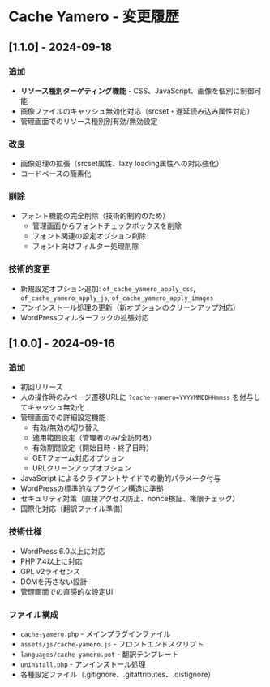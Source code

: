 # Cache Yamero - 変更履歴

## [1.1.0] - 2024-09-18

### 追加
- **リソース種別ターゲティング機能** - CSS、JavaScript、画像を個別に制御可能
- 画像ファイルのキャッシュ無効化対応（srcset・遅延読み込み属性対応）
- 管理画面でのリソース種別別有効/無効設定

### 改良
- 画像処理の拡張（srcset属性、lazy loading属性への対応強化）
- コードベースの簡素化

### 削除
- フォント機能の完全削除（技術的制約のため）
  - 管理画面からフォントチェックボックスを削除
  - フォント関連の設定オプション削除
  - フォント向けフィルター処理削除

### 技術的変更
- 新規設定オプション追加: `of_cache_yamero_apply_css`, `of_cache_yamero_apply_js`, `of_cache_yamero_apply_images`
- アンインストール処理の更新（新オプションのクリーンアップ対応）
- WordPressフィルターフックの拡張対応

## [1.0.0] - 2024-09-16

### 追加
- 初回リリース
- 人の操作時のみページ遷移URLに `?cache-yamero=YYYYMMDDHHmmss` を付与してキャッシュ無効化
- 管理画面での詳細設定機能
  - 有効/無効の切り替え
  - 適用範囲設定（管理者のみ/全訪問者）
  - 有効期間設定（開始日時・終了日時）
  - GETフォーム対応オプション
  - URLクリーンアップオプション
- JavaScript によるクライアントサイドでの動的パラメータ付与
- WordPressの標準的なプラグイン構造に準拠
- セキュリティ対策（直接アクセス防止、nonce検証、権限チェック）
- 国際化対応（翻訳ファイル準備）

### 技術仕様
- WordPress 6.0以上に対応
- PHP 7.4以上に対応
- GPL v2ライセンス
- DOMを汚さない設計
- 管理画面での直感的な設定UI

### ファイル構成
- `cache-yamero.php` - メインプラグインファイル
- `assets/js/cache-yamero.js` - フロントエンドスクリプト
- `languages/cache-yamero.pot` - 翻訳テンプレート
- `uninstall.php` - アンインストール処理
- 各種設定ファイル（.gitignore、.gitattributes、.distignore）